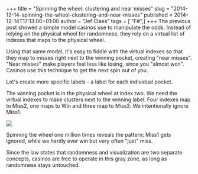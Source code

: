 +++
title = "Spinning the wheel: clustering and near misses"
slug = "2014-12-14-spinning-the-wheel-clustering-and-near-misses"
published = 2014-12-14T17:13:00+01:00
author = "Jef Claes"
tags = [ "F#",]
+++
The previous post showed a simple model casinos use to manipulate the
odds. Instead of relying on the physical wheel for randomness, they rely
on a virtual list of indexes that maps to the physical wheel.  
  
Using that same model, it's easy to fiddle with the virtual indexes so
that they map to misses right next to the winning pocket, creating "near
misses". "Near misses" make players feel less like losing, since you
"almost won". Casinos use this technique to get the next spin out of
you.  
  
Let's create more specific labels - a label for each individual
pocket.  
  

The winning pocket is in the physical wheel at index two. We need the
virtual indexes to make clusters next to the winning label. Four indexes
map to Miss2, one maps to Win and three map to Miss3. We intentionally
ignore Miss1.  
  

[![](../images/thumbnails/2014-12-14-spinning-the-wheel-clustering-and-near-misses-SpinningTheWheelClusteringAndNearMisses.png)](../images/2014-12-14-spinning-the-wheel-clustering-and-near-misses-SpinningTheWheelClusteringAndNearMisses.png)

  

Spinning the wheel one million times reveals the pattern; Miss1 gets
ignored, while we hardly ever win but very often "just" miss.  
  

Since the law states that randomness and visualization are two separate
concepts, casinos are free to operate in this gray zone, as long as
randomness stays untouched.
